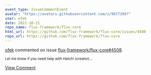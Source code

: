 ```yaml
---
event_type: IssueCommentEvent
avatar: "https://avatars.githubusercontent.com/u/9677399?"
user: ofek
date: 2022-10-21
repo_name: flux-framework/flux-core
html_url: https://github.com/flux-framework/flux-core/issues/4508
repo_url: https://github.com/flux-framework/flux-core
---
```


<a href='https://github.com/ofek' target='_blank'>ofek</a> commented on issue <a href='https://github.com/flux-framework/flux-core/issues/4508' target='_blank'>flux-framework/flux-core#4508</a>.

<small>Let me know if you need help with Hatch! (creator)...</small>

<a href='https://github.com/flux-framework/flux-core/issues/4508' target='_blank'>View Comment</a>